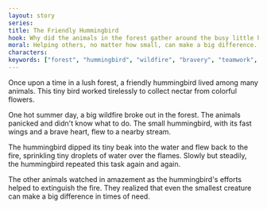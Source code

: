 ```yaml
---
layout: story
series: 
title: The Friendly Hummingbird
hook: Why did the animals in the forest gather around the busy little hummingbird?
moral: Helping others, no matter how small, can make a big difference.
characters: 
keywords: ["forest", "hummingbird", "wildfire", "bravery", "teamwork", "kindness"]
---
```


Once upon a time in a lush forest, a friendly hummingbird lived among many animals. This tiny bird worked tirelessly to collect nectar from colorful flowers.

One hot summer day, a big wildfire broke out in the forest. The animals panicked and didn't know what to do. The small hummingbird, with its fast wings and a brave heart, flew to a nearby stream.

The hummingbird dipped its tiny beak into the water and flew back to the fire, sprinkling tiny droplets of water over the flames. Slowly but steadily, the hummingbird repeated this task again and again.

The other animals watched in amazement as the hummingbird's efforts helped to extinguish the fire. They realized that even the smallest creature can make a big difference in times of need.
